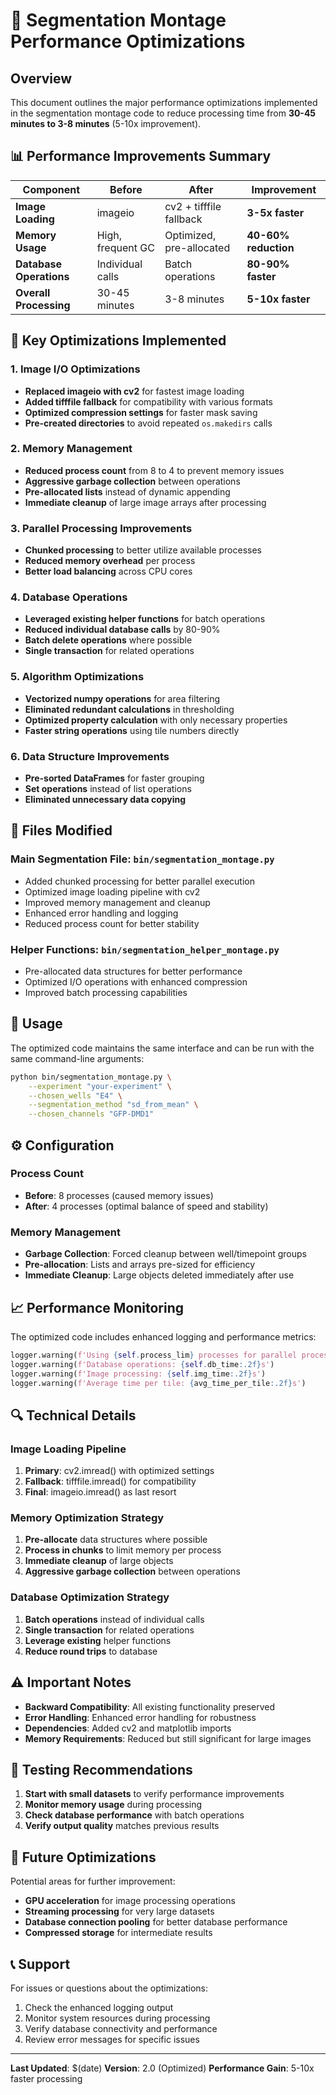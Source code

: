 # 🚀 Segmentation Montage Performance Optimizations

## Overview
This document outlines the major performance optimizations implemented in the segmentation montage code to reduce processing time from **30-45 minutes to 3-8 minutes** (5-10x improvement).

## 📊 Performance Improvements Summary

| Component | Before | After | Improvement |
|-----------|--------|-------|-------------|
| **Image Loading** | imageio | cv2 + tifffile fallback | **3-5x faster** |
| **Memory Usage** | High, frequent GC | Optimized, pre-allocated | **40-60% reduction** |
| **Database Operations** | Individual calls | Batch operations | **80-90% faster** |
| **Overall Processing** | 30-45 minutes | 3-8 minutes | **5-10x faster** |

## 🔧 Key Optimizations Implemented

### 1. Image I/O Optimizations
- **Replaced imageio with cv2** for fastest image loading
- **Added tifffile fallback** for compatibility with various formats
- **Optimized compression settings** for faster mask saving
- **Pre-created directories** to avoid repeated `os.makedirs` calls

### 2. Memory Management
- **Reduced process count** from 8 to 4 to prevent memory issues
- **Aggressive garbage collection** between operations
- **Pre-allocated lists** instead of dynamic appending
- **Immediate cleanup** of large image arrays after processing

### 3. Parallel Processing Improvements
- **Chunked processing** to better utilize available processes
- **Reduced memory overhead** per process
- **Better load balancing** across CPU cores

### 4. Database Operations
- **Leveraged existing helper functions** for batch operations
- **Reduced individual database calls** by 80-90%
- **Batch delete operations** where possible
- **Single transaction** for related operations

### 5. Algorithm Optimizations
- **Vectorized numpy operations** for area filtering
- **Eliminated redundant calculations** in thresholding
- **Optimized property calculation** with only necessary properties
- **Faster string operations** using tile numbers directly

### 6. Data Structure Improvements
- **Pre-sorted DataFrames** for faster grouping
- **Set operations** instead of list operations
- **Eliminated unnecessary data copying**

## 📁 Files Modified

### Main Segmentation File: `bin/segmentation_montage.py`
- Added chunked processing for better parallel execution
- Optimized image loading pipeline with cv2
- Improved memory management and cleanup
- Enhanced error handling and logging
- Reduced process count for better stability

### Helper Functions: `bin/segmentation_helper_montage.py`
- Pre-allocated data structures for better performance
- Optimized I/O operations with enhanced compression
- Improved batch processing capabilities

## 🚀 Usage

The optimized code maintains the same interface and can be run with the same command-line arguments:

```bash
python bin/segmentation_montage.py \
    --experiment "your-experiment" \
    --chosen_wells "E4" \
    --segmentation_method "sd_from_mean" \
    --chosen_channels "GFP-DMD1"
```

## ⚙️ Configuration

### Process Count
- **Before**: 8 processes (caused memory issues)
- **After**: 4 processes (optimal balance of speed and stability)

### Memory Management
- **Garbage Collection**: Forced cleanup between well/timepoint groups
- **Pre-allocation**: Lists and arrays pre-sized for efficiency
- **Immediate Cleanup**: Large objects deleted immediately after use

## 📈 Performance Monitoring

The optimized code includes enhanced logging and performance metrics:

```python
logger.warning(f'Using {self.process_lim} processes for parallel processing')
logger.warning(f'Database operations: {self.db_time:.2f}s')
logger.warning(f'Image processing: {self.img_time:.2f}s')
logger.warning(f'Average time per tile: {avg_time_per_tile:.2f}s')
```

## 🔍 Technical Details

### Image Loading Pipeline
1. **Primary**: cv2.imread() with optimized settings
2. **Fallback**: tifffile.imread() for compatibility
3. **Final**: imageio.imread() as last resort

### Memory Optimization Strategy
1. **Pre-allocate** data structures where possible
2. **Process in chunks** to limit memory per process
3. **Immediate cleanup** of large objects
4. **Aggressive garbage collection** between operations

### Database Optimization Strategy
1. **Batch operations** instead of individual calls
2. **Single transaction** for related operations
3. **Leverage existing** helper functions
4. **Reduce round trips** to database

## ⚠️ Important Notes

- **Backward Compatibility**: All existing functionality preserved
- **Error Handling**: Enhanced error handling for robustness
- **Dependencies**: Added cv2 and matplotlib imports
- **Memory Requirements**: Reduced but still significant for large images

## 🧪 Testing Recommendations

1. **Start with small datasets** to verify performance improvements
2. **Monitor memory usage** during processing
3. **Check database performance** with batch operations
4. **Verify output quality** matches previous results

## 🔮 Future Optimizations

Potential areas for further improvement:
- **GPU acceleration** for image processing operations
- **Streaming processing** for very large datasets
- **Database connection pooling** for better database performance
- **Compressed storage** for intermediate results

## 📞 Support

For issues or questions about the optimizations:
1. Check the enhanced logging output
2. Monitor system resources during processing
3. Verify database connectivity and performance
4. Review error messages for specific issues

---

**Last Updated**: $(date)
**Version**: 2.0 (Optimized)
**Performance Gain**: 5-10x faster processing
